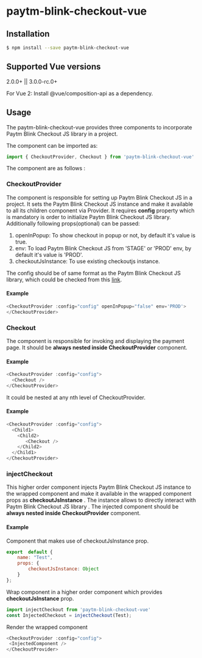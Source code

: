 # paytm-blink-checkout-vue

## Installation
```sh
$ npm install --save paytm-blink-checkout-vue
```

## Supported Vue versions
2.0.0+ || 3.0.0-rc.0+

For Vue 2:
Install @vue/composition-api as a dependency. 
## Usage
The paytm-blink-checkout-vue provides three components to incorporate Paytm Blink Checkout JS library in a project. 

The component can be imported as:
```javascript
import { CheckoutProvider, Checkout } from 'paytm-blink-checkout-vue'
```

The component are as follows : 

### CheckoutProvider
The component is responsible for setting up Paytm Blink Checkout JS in a project. It sets the Paytm Blink Checkout JS instance and make it available to all its children component via Provider.  It requires **config** property which is mandatory is order to initialize Paytm Blink Checkout JS library. Additionally following props(optional) can be passed: 
1. openInPopup: To show checkout in popup or not, by default it's value is true.
2. env: To load Paytm Blink Checkout JS from 'STAGE' or 'PROD' env, by default it's value is 'PROD'.
3. checkoutJsInstance: To use existing checkoutjs instance.

The  config should be of same format as the  Paytm Blink Checkout JS library, which could be checked from this [link](https://developer.paytm.com/docs/js-checkout/configuration/options/?ref=jsCheckout).

#### Example
```javascript
<CheckoutProvider :config="config" openInPopup="false" env='PROD'>
</CheckoutProvider>
```

###  Checkout
The component is responsible for invoking and displaying the payment page. It should be **always nested inside CheckoutProvider** component. 

#### Example
```javascript
<CheckoutProvider :config="config">
  <Checkout />
</CheckoutProvider>
```

 It could be  nested at any nth level of CheckoutProvider.
 
 #### Example
```javascript
<CheckoutProvider :config="config">
  <Child1>
    <Child2>
       <Checkout />
    </Child2>
  </Child1>
</CheckoutProvider>
```

### injectCheckout
This higher order component injects Paytm Blink Checkout JS instance to the wrapped component and make it available in the wrapped component props as **checkoutJsInstance** . The instance allows to directly interact with Paytm Blink Checkout JS library . The  injected component should be **always nested inside CheckoutProvider** component. 

#### Example

Component that makes use of checkoutJsInstance prop. 

```javascript
export  default {
    name: "Test",
    props: {
        checkoutJsInstance: Object
    }
};
```

Wrap component in a higher order component which provides  **checkoutJsInstance** prop.

```javascript
import injectCheckout from 'paytm-blink-checkout-vue'
const InjectedCheckout = injectCheckout(Test);
```
Render the wrapped component

```javascript
<CheckoutProvider :config="config">
 <InjectedComponent />
</CheckoutProvider>
```